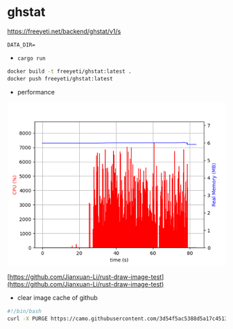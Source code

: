 # ghstat

https://freeyeti.net/backend/ghstat/v1/s

```
DATA_DIR=
```

- `cargo run`

```bash
docker build -t freeyeti/ghstat:latest .
docker push freeyeti/ghstat:latest
```

* performance

![performance](plot.png)

[https://github.com/Jianxuan-Li/rust-draw-image-test](https://github.com/Jianxuan-Li/rust-draw-image-test)

* clear image cache of github

```bash
#!/bin/bash
curl -X PURGE https://camo.githubusercontent.com/3d54f5ac5388d5a17c451350823ee67d9a062802b43a6b48e91ddce6db268d8e/68747470733a2f2f66726565796574692e6e65742f6261636b656e642f6768737461742f76312f733f723d31
```